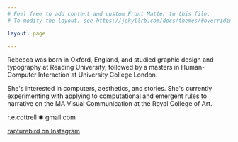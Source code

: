 ```yaml
---
# Feel free to add content and custom Front Matter to this file.
# To modify the layout, see https://jekyllrb.com/docs/themes/#overriding-theme-defaults

layout: page

---
```


Rebecca was born in Oxford, England, and studied graphic design and typography at Reading University, followed by a masters in Human-Computer Interaction at University College London.

She's interested in computers, aesthetics, and stories. She's currently experimenting with applying to computational and emergent rules to narrative on the MA Visual Communication at the Royal College of Art.

r.e.cottrell ✺ gmail.com  

[rapturebird on Instagram](http://instagram.com/rapturebird)
